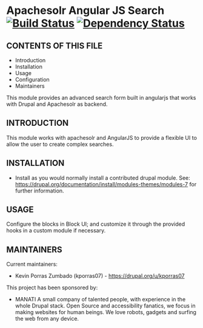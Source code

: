 # Apachesolr Angular JS Search [![Build Status][travis-image]][travis-url] [![Dependency Status][daviddm-image]][daviddm-url]

CONTENTS OF THIS FILE
---------------------

 * Introduction
 * Installation
 * Usage
 * Configuration
 * Maintainers

This module provides an advanced search form built in angularjs that works with Drupal
and Apachesolr as backend.

INTRODUCTION
------------

This module works with apachesolr and AngularJS to provide a flexible UI to allow
the user to create complex searches.

INSTALLATION
------------

 * Install as you would normally install a contributed drupal module. See:
   https://drupal.org/documentation/install/modules-themes/modules-7
   for further information.


USAGE
-----

Configure the blocks in Block UI; and customize it through the provided hooks in
a custom module if necessary.


MAINTAINERS
-----------

Current maintainers:
 * Kevin Porras Zumbado (kporras07) - https://drupal.org/u/kporras07


This project has been sponsored by:
 * MANATI
   A small company of talented people, with experience in the whole
   Drupal stack. Open Source and accessibility fanatics, we focus in making
   websites for human beings. We love robots, gadgets and surfing the web
   from any device.



[travis-image]: https://api.travis-ci.org/ManatiCR/apachesolr_angularjs_search.svg?branch=7.x-1.x
[travis-url]: https://travis-ci.org/ManatiCR/apachesolr_angularjs_search
[daviddm-image]: https://david-dm.org/manaticr/apachesolr_angularjs_search.svg?theme=shields.io
[daviddm-url]: https://david-dm.org/manaticr/apachesolr_angularjs_search
